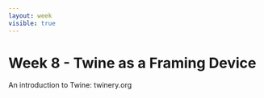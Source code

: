 ```yaml
---
layout: week
visible: true
---
```


# Week 8 - Twine as a Framing Device

An introduction to Twine: twinery.org
